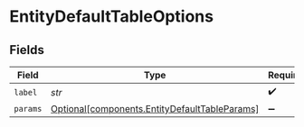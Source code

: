 # EntityDefaultTableOptions


## Fields

| Field                                                                                                | Type                                                                                                 | Required                                                                                             | Description                                                                                          |
| ---------------------------------------------------------------------------------------------------- | ---------------------------------------------------------------------------------------------------- | ---------------------------------------------------------------------------------------------------- | ---------------------------------------------------------------------------------------------------- |
| `label`                                                                                              | *str*                                                                                                | :heavy_check_mark:                                                                                   | N/A                                                                                                  |
| `params`                                                                                             | [Optional[components.EntityDefaultTableParams]](../../models/components/entitydefaulttableparams.md) | :heavy_minus_sign:                                                                                   | N/A                                                                                                  |